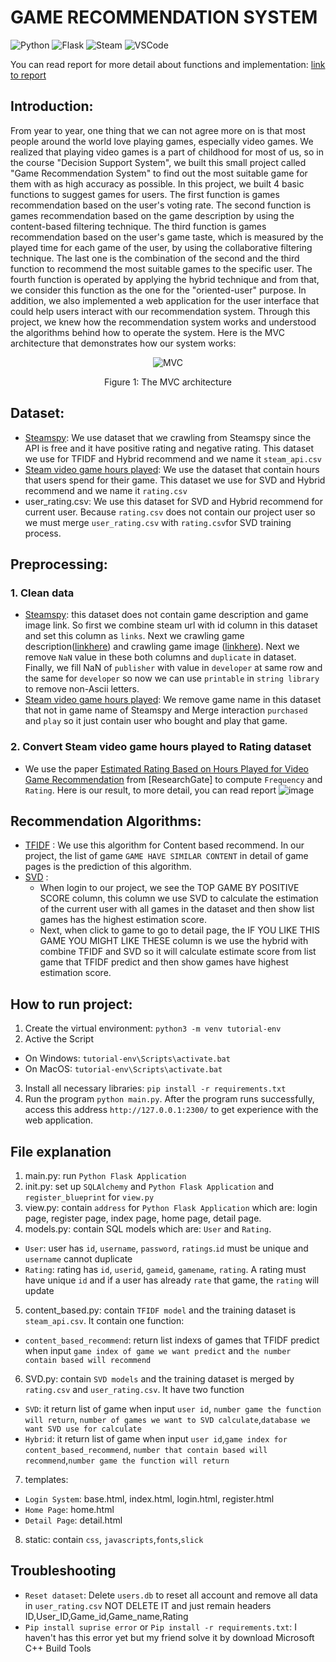 # GAME RECOMMENDATION SYSTEM
![Python](https://upload.wikimedia.org/wikipedia/commons/1/1b/Blue_Python_3.9_Shield_Badge.svg)
![Flask](https://img.shields.io/badge/flask-v1.1.1-blue)
![Steam](https://img.shields.io/badge/Steam-000000?style=for-the-badge&logo=steam&logoColor=white)
![VSCode](https://img.shields.io/badge/Made%20for-VSCode-1f425f.svg)


You can read report for more detail about functions and implementation: [link to report](https://docs.google.com/document/d/1zXZVXTK1vfmtwWJcHsbZ1BJ2liK2q2STaIc3XFUC1PA/edit?fbclid=IwAR1f8pU0R8Z7p8ThlSF6UeJfqsVU-FUc1JB8DihSyytc5WKt-GKVtusXsIc#)

## Introduction:
From year to year, one thing that we can not agree more on is that most people around the world love playing games, especially video games. We realized that playing video games is a part of childhood for most of us, so in the course "Decision Support System", we built this small project called "Game Recommendation System" to find out the most suitable game for them with as high accuracy as possible. In this project, we built 4 basic functions to suggest games for users. The first function is games recommendation based on the user's voting rate. The second function is games recommendation based on the game description by using the content-based filtering technique. The third function is games recommendation based on the user's game taste, which is measured by the played time for each game of the user, by using the collaborative filtering technique. The last one is the combination of the second and the third function to recommend the most suitable games to the specific user. The fourth function is operated by applying the hybrid technique and from that, we consider this function as the one for the "oriented-user" purpose. In addition, we also implemented a web application for the user interface that could help users interact with our recommendation system. Through this project, we knew how the recommendation system works and understood the algorithms behind how to operate the system. Here is the MVC architecture that demonstrates how our system works:
<p align="center">
  <img src="https://user-images.githubusercontent.com/58814046/146629404-d6a99ac5-81ea-47e5-b76a-ab830e270a0a.png" alt="MVC">
   <p align="center">Figure 1: The MVC architecture</p>
</p>

 
## Dataset:
- [Steamspy](https://steamspy.com/api.php): We use dataset that we crawling from Steamspy since the API is free and it have positive rating and negative rating. This dataset we use for TFIDF and Hybrid recommend and we name it `steam_api.csv`
- [Steam video game hours played](https://www.kaggle.com/tamber/steam-video-games/data): We use the dataset that contain hours that users spend for their game. This dataset we use for SVD and Hybrid recommend and we name it `rating.csv`
- user_rating.csv: We use this dataset for SVD and Hybrid recommend for current user. Because `rating.csv` does not contain our project user so we must merge `user_rating.csv` with `rating.csv`for SVD training process.
## Preprocessing:
### 1. Clean data
- [Steamspy](https://steamspy.com/api.php): this dataset does not contain game description and game image link. So first we combine steam url with id column in this dataset and set this column as `links`. Next we crawling game description([linkhere](https://colab.research.google.com/drive/131-T5mH6c8jFx8WDhqa093IiAliPpjVC?usp=sharing)) and crawling game image ([linkhere](https://colab.research.google.com/drive/1k5yrE1RmlN1KbD4d0z2NZtDUV7Hf-0NM?usp=sharing)). Next we remove `NaN` value in these both columns and `duplicate` in dataset. Finally, we fill NaN of `publisher` with value in `developer` at same row and the same for `developer` so now we can use `printable` in `string library` to remove non-Ascii letters.
- [Steam video game hours played](https://www.kaggle.com/tamber/steam-video-games/data): We remove game name in this dataset that not in game name of Steamspy and Merge interaction `purchased` and `play` so it just contain user who bought and play that game.
### 2. Convert Steam video game hours played to Rating dataset
- We use the paper [Estimated Rating Based on Hours Played for Video Game Recommendation](https://www.researchgate.net/publication/330249306_Estimated_Rating_Based_on_Hours_Played_for_Video_Game_Recommendation) from [ResearchGate] to compute `Frequency` and `Rating`. Here is our result, to more detail, you can read report
 ![image](https://user-images.githubusercontent.com/58814046/146628417-35e70dee-52fd-4993-b305-101c2bcb6bba.png)
 
## Recommendation Algorithms:
- [TFIDF](https://scikit-learn.org/stable/modules/generated/sklearn.feature_extraction.text.TfidfVectorizer.html) : We use this algorithm for Content based recommend. In our project, the list of game `GAME HAVE SIMILAR CONTENT` in detail of game pages is the prediction of this algorithm. 
- [SVD](https://surprise.readthedocs.io/en/stable/matrix_factorization.html) : 
   -  When login to our project, we see the TOP GAME BY POSITIVE SCORE column, this column we use SVD to calculate the estimation of the current user with all games in the dataset and then show list games has the highest estimation score.
   -  Next, when click to game to go to detail page, the IF YOU LIKE THIS GAME YOU MIGHT LIKE THESE column is we use the hybrid with combine TFIDF and SVD so it will calculate estimate score from list game that TFIDF predict and then show games have highest estimation score.
## How to run project:
1. Create the virtual environment: `python3 -m venv tutorial-env`
2. Active the Script
  - On Windows: `tutorial-env\Scripts\activate.bat`
  - On MacOS: `tutorial-env\Scripts\activate.bat`
3. Install all necessary libraries: `pip install -r requirements.txt`
4. Run the program `python main.py`. After the program runs successfully, access this address `http://127.0.0.1:2300/` to get experience with the web application.
## File explanation
1. main.py: run `Python Flask Application`
2. init.py: set up `SQLAlchemy` and `Python Flask Application` and `register_blueprint` for `view.py`
3. view.py: contain `address` for `Python Flask Application` which are: login page, register page, index page, home page, detail page.
4. models.py: contain SQL models which are: `User` and `Rating`. 
- `User`: user has `id`, `username`, `password`, `ratings`.`id` must be unique and `username` cannot duplicate
- `Rating`: rating has `id`, `userid`, `gameid`, `gamename`, `rating`. A rating must have unique `id` and if a user has already `rate` that game, the `rating` will update
5. content_based.py: contain `TFIDF model` and the training dataset is `steam_api.csv`. It contain one function:
- `content_based_recommend`: return list indexs of games that TFIDF predict when input `game index of game we want predict` and `the number contain based will recommend`
6. SVD.py: contain `SVD models` and the training dataset is merged by `rating.csv` and `user_rating.csv`. It have two function
- `SVD`: it return list of game when input `user id`, `number game the function will return`, `number of games we want to SVD calculate`,`database we want SVD use for calculate`
- `Hybrid`: it return list of game when input `user id`,`game index for content_based_recommend`, `number that contain based will recommend`,`number game the function will return`
7. templates:
- `Login System`: base.html, index.html, login.html, register.html
- `Home Page`: home.html
- `Detail Page`: detail.html
8. static: contain `css`, `javascripts`,`fonts`,`slick`
## Troubleshooting
- `Reset dataset`: Delete `users.db` to reset all account and remove all data in `user_rating.csv` NOT DELETE IT and just remain headers ID,User_ID,Game_id,Game_name,Rating
- `Pip install suprise error` or `Pip install -r requirements.txt`: I haven't has this error yet but my friend solve it by download Microsoft C++ Build Tools
